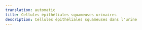 ```yaml
---
translation: automatic
title: Cellules épithéliales squameuses urinaires
description: Cellules épithéliales squameuses dans l'urine
---
```

